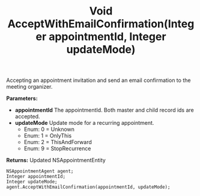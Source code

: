 ﻿---
uid: crmscript_ref_NSAppointmentAgent_AcceptWithEmailConfirmation
title: Void AcceptWithEmailConfirmation(Integer appointmentId, Integer updateMode)
intellisense: NSAppointmentAgent.AcceptWithEmailConfirmation
keywords: NSAppointmentAgent, AcceptWithEmailConfirmation
so.topic: reference
---

Accepting an appointment invitation and send an email confirmation to the meeting organizer.

**Parameters:**
 - **appointmentId** The appointmentId. Both master and child record ids are accepted.
 - **updateMode** Update mode for a recurring appointment.
     - Enum: 0 = Unknown 
     - Enum: 1 = OnlyThis 
     - Enum: 2 = ThisAndForward 
     - Enum: 9 = StopRecurrence 

**Returns:** Updated NSAppointmentEntity

```crmscript
NSAppointmentAgent agent;
Integer appointmentId;
Integer updateMode;
agent.AcceptWithEmailConfirmation(appointmentId, updateMode);
```

